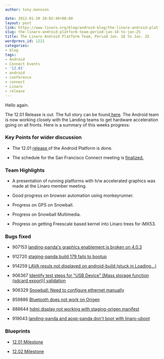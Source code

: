 ```yaml
---
author: tony.mansson

date: 2012-01-30 10:02:49+00:00
layout: post
link: https://www.linaro.org/blog/android-blog/the-linaro-android-platform-team-period-jan-18-to-jan-25/
slug: the-linaro-android-platform-team-period-jan-18-to-jan-25
title: The Linaro Android Platform Team, Period Jan. 18 to Jan. 25
wordpress_id: 1221
categories:
- blog
tags:
- Android
- Connect Events
- '12.01'
- android
- conference
- connect
- Linaro
- release
---
```


Hello again.

The 12.01 Release is out. The full story can be found[ here](https://wiki.linaro.org/Cycles/1201/Release/). The Android team is now working closely with the Landing teams to get hardware acceleration going on all fronts. Here is a summary of this weeks progress:


### Key Points for wider discussion






  * The 12.01  [ release ](http://releases.linaro.org/12.01/android/)of the Android Platform is done.


  * The schedule for the San Francisco Connect meeting is  [ finalized.](http://summit.ubuntu.com/lcq1-12/track/linaro-platforms/)




### Team Highlights






  * A presentation of running platforms with h/w accelerated graphics was made at the Linaro member meeting.


  * Good progress on browser automation using monkeyrunner.


  * Progress on GPS on Snowball.


  * Progress on Snowball Multimedia.


  * Progress on getting Freescale based kernel into Linaro trees for iMX53.




### Bugs fixed






  * 907153	[ landing-panda's graphics enablement is broken on 4.0.3](https://bugs.launchpad.net/linaro-android/+bug/907153)


  * 912720	[ staging-panda build 179 fails to bootup](https://bugs.launchpad.net/linaro-android/+bug/912720)


  * 914259	[ LAVA resuls not displayed on android-build (stuck in Loading...)](https://bugs.launchpad.net/linaro-android/+bug/914259)


  * 906367	[ Identify test steps for "USB Device" [Mass storage function (sdcard export)] validation](https://bugs.launchpad.net/linaro-android/+bug/906367)


  * 906329	[ Snowball: Need to configure ethernet manually](https://bugs.launchpad.net/linaro-android/+bug/906329)


  * 859886	[ Bluetooth does not work on Origen](https://bugs.launchpad.net/linaro-android/+bug/859886)


  * 888644	[ hdmi display not working with staging-origen manifest](https://bugs.launchpad.net/linaro-android/+bug/888644)


  * 919043	[ landing-panda and aosp-panda don't boot with linaro-uboot](https://bugs.launchpad.net/linaro-android/+bug/919043)




### Blueprints






  * [12.01 Milestone](https://launchpad.net/linaro-android/+milestone/12.01)


  * [12.02 Milestone](https://launchpad.net/linaro-android/+milestone/12.02)
